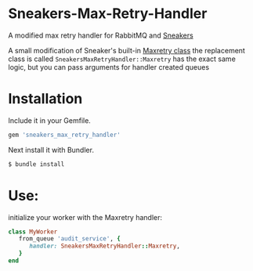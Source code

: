 # Sneakers-Max-Retry-Handler

A modified max retry handler for RabbitMQ and [Sneakers](https://github.com/ruby-amqp/kicks/)

A small modification of Sneaker's built-in [Maxretry class](https://github.com/ruby-amqp/kicks/blob/main/lib/sneakers/handlers/maxretry.rb)
the replacement class is called ```SneakersMaxRetryHandler::Maxretry```
has the exact same logic, but you can pass arguments for handler created queues


# Installation

Include it in your Gemfile.

```ruby
gem 'sneakers_max_retry_handler'
```

Next install it with Bundler.

```bash
$ bundle install
```


# Use:

initialize your worker with the Maxretry handler:

```ruby
class MyWorker
   from_queue 'audit_service', {
      handler: SneakersMaxRetryHandler::Maxretry,
   }
end
```
